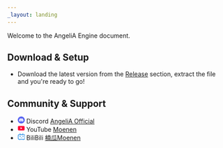 ```yaml
---
_layout: landing
---
```




Welcome to the AngeliA Engine document. 



## Download & Setup

- Download the latest version from the [Release](https://github.com/Mo-enen/AngeliA/releases) section, extract the file and you're ready to go!



## Community & Support

- <img src="images/Discord.png" width="16"/> Discord [AngeliA Official](https://discord.gg/JVTQcev3P3)
- <img src="images/YouTube.png" width="16"/> YouTube [Moenen](https://www.youtube.com/@game.angelia)
- <img src="images\BiliBili.png" width="16"/> BiliBili [楠瓜Moenen](https://space.bilibili.com/11318413)
